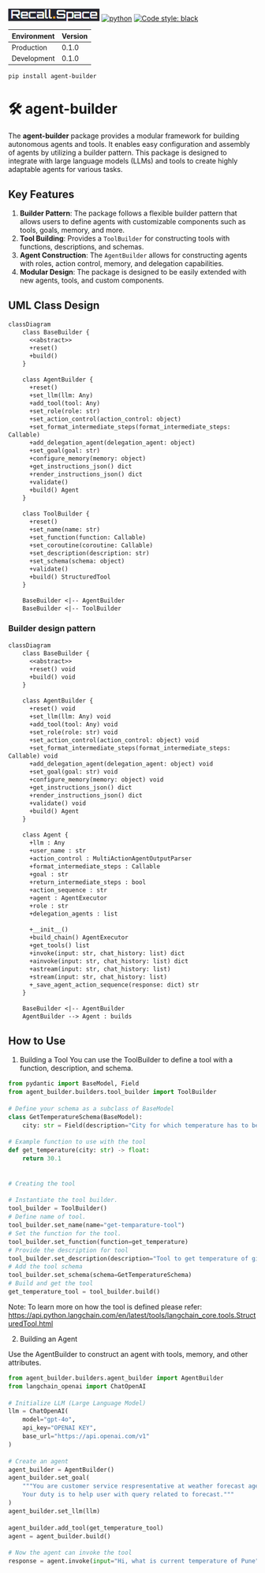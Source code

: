 [![recall_space_logo](logo.png)](https://recall.space/)
[![python](https://img.shields.io/badge/python-3.10-blue)](https://www.python.org/)
[![Code style: black](https://img.shields.io/badge/code%20style-black-000000.svg)](https://github.com/psf/black)

| Environment | Version |
| ----------- | ------- |
| Production  | 0.1.0   |
| Development | 0.1.0   |

```
pip install agent-builder
```

# 🛠️ agent-builder

The **agent-builder** package provides a modular framework for building autonomous agents and tools. It enables easy configuration and assembly of agents by utilizing a builder pattern. This package is designed to integrate with large language models (LLMs) and tools to create highly adaptable agents for various tasks.

## Key Features

1. **Builder Pattern**: The package follows a flexible builder pattern that allows users to define agents with customizable components such as tools, goals, memory, and more.
2. **Tool Building**: Provides a `ToolBuilder` for constructing tools with functions, descriptions, and schemas.
3. **Agent Construction**: The `AgentBuilder` allows for constructing agents with roles, action control, memory, and delegation capabilities.
4. **Modular Design**: The package is designed to be easily extended with new agents, tools, and custom components.

## UML Class Design

```mermaid
classDiagram
    class BaseBuilder {
      <<abstract>>
      +reset()
      +build()
    }

    class AgentBuilder {
      +reset()
      +set_llm(llm: Any)
      +add_tool(tool: Any)
      +set_role(role: str)
      +set_action_control(action_control: object)
      +set_format_intermediate_steps(format_intermediate_steps: Callable)
      +add_delegation_agent(delegation_agent: object)
      +set_goal(goal: str)
      +configure_memory(memory: object)
      +get_instructions_json() dict
      +render_instructions_json() dict
      +validate()
      +build() Agent
    }

    class ToolBuilder {
      +reset()
      +set_name(name: str)
      +set_function(function: Callable)
      +set_coroutine(coroutine: Callable)
      +set_description(description: str)
      +set_schema(schema: object)
      +validate()
      +build() StructuredTool
    }

    BaseBuilder <|-- AgentBuilder
    BaseBuilder <|-- ToolBuilder

```
### Builder design pattern

```mermaid
classDiagram
    class BaseBuilder {
      <<abstract>>
      +reset() void
      +build() void
    }

    class AgentBuilder {
      +reset() void
      +set_llm(llm: Any) void
      +add_tool(tool: Any) void
      +set_role(role: str) void
      +set_action_control(action_control: object) void
      +set_format_intermediate_steps(format_intermediate_steps: Callable) void
      +add_delegation_agent(delegation_agent: object) void
      +set_goal(goal: str) void
      +configure_memory(memory: object) void
      +get_instructions_json() dict
      +render_instructions_json() dict
      +validate() void
      +build() Agent
    }

    class Agent {
      +llm : Any
      +user_name : str
      +action_control : MultiActionAgentOutputParser
      +format_intermediate_steps : Callable
      +goal : str
      +return_intermediate_steps : bool
      +action_sequence : str
      +agent : AgentExecutor
      +role : str
      +delegation_agents : list

      +__init__()
      +build_chain() AgentExecutor
      +get_tools() list
      +invoke(input: str, chat_history: list) dict
      +ainvoke(input: str, chat_history: list) dict
      +astream(input: str, chat_history: list)
      +stream(input: str, chat_history: list)
      +_save_agent_action_sequence(response: dict) str
    }

    BaseBuilder <|-- AgentBuilder
    AgentBuilder --> Agent : builds

```

## How to Use
1. Building a Tool
You can use the ToolBuilder to define a tool with a function, description, and schema.

```python
from pydantic import BaseModel, Field
from agent_builder.builders.tool_builder import ToolBuilder

# Define your schema as a subclass of BaseModel
class GetTemperatureSchema(BaseModel):
    city: str = Field(description="City for which temperature has to be checked.")

# Example function to use with the tool
def get_temperature(city: str) -> float:
    return 30.1


# Creating the tool

# Instantiate the tool builder.
tool_builder = ToolBuilder()
# Define name of tool.
tool_builder.set_name(name="get-temparature-tool")
# Set the function for the tool.
tool_builder.set_function(function=get_temperature)
# Provide the description for tool
tool_builder.set_description(description="Tool to get temperature of given city")
# Add the tool schema
tool_builder.set_schema(schema=GetTemperatureSchema)
# Build and get the tool
get_temperature_tool = tool_builder.build()
```

Note: To learn more on how the tool is defined please refer:
https://api.python.langchain.com/en/latest/tools/langchain_core.tools.StructuredTool.html

2. Building an Agent

Use the AgentBuilder to construct an agent with tools, memory, and other attributes.

```python
from agent_builder.builders.agent_builder import AgentBuilder
from langchain_openai import ChatOpenAI

# Initialize LLM (Large Language Model)
llm = ChatOpenAI(
    model="gpt-4o", 
    api_key="OPENAI KEY",
    base_url="https://api.openai.com/v1"
)

# Create an agent
agent_builder = AgentBuilder()
agent_builder.set_goal(
    """You are customer service respresentative at weather forecast agency. 
    Your duty is to help user with query related to forecast."""
)
agent_builder.set_llm(llm)

agent_builder.add_tool(get_temperature_tool)
agent = agent_builder.build()

# Now the agent can invoke the tool
response = agent.invoke(input="Hi, what is current temperature of Pune", chat_history=[])
```
